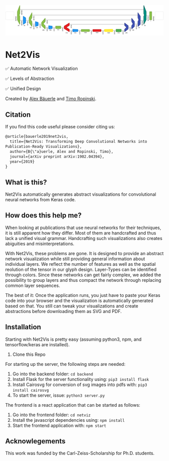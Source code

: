 ![Net2Vis Teaser](net2vis_teaser.png)
# Net2Vis

:white_check_mark: Automatic Network Visualization

:white_check_mark: Levels of Abstraction

:white_check_mark: Unified Design

Created by <a href="https://www.uni-ulm.de/in/mi/institut/mi-mitarbeiter/a-baeuerle/" target="_blank">Alex Bäuerle</a> and <a href="https://www.uni-ulm.de/in/mi/institut/mi-mitarbeiter/tr/" target="_blank">Timo Ropinski</a>.

## Citation
If you find this code useful please consider citing us:

    @article{bauerle2019net2vis,
      title={Net2Vis: Transforming Deep Convolutional Networks into Publication-Ready Visualizations},
      author={B{\"a}uerle, Alex and Ropinski, Timo},
      journal={arXiv preprint arXiv:1902.04394},
      year={2019}
    }

## What is this?
Net2Vis automatically generates abstract visualizations for convolutional neural networks from Keras code.

## How does this help me?
When looking at publications that use neural networks for their techniques, it is still apparent how they differ.
Most of them are handcrafted and thus lack a unified visual grammar.
Handcrafting such visualizations also creates abiguities and misinterpretations.

With Net2Vis, these problems are gone.
It is designed to provide an abstract network visualization while still providing general information about individual layers.
We reflect the number of features as well as the spatial reolution of the tensor in our glyph design.
Layer-Types can be identified through colors.
Since these networks can get fairly complex, we added the possibility to group layers and thus compact the network through replacing common layer sequences.

The best of it: Once the application runs, you just have to paste your Keras code into your browser and the visualization is automatically generated based on that.
You still can tweak your visualizations and create abstractions before downloading them as SVG and PDF.

## Installation
Starting with Net2Vis is pretty easy (assuming python3, npm, and tensorflow/keras are installed).
1. Clone this Repo

For starting up the server, the following steps are needed:
1. Go into the backend folder: `cd backend`
2. Install Flask for the server functionality using: `pip3 install flask`
3. Install Cairosvg for conversion of svg images into pdfs with: `pip3 install cairosvg`
4. To start the server, issue: `python3 server.py`

The frontend is a react application that can be started as follows:
1. Go into the frontend folder: `cd netviz`
2. Install the javascript dependencies using: `npm install`
3. Start the frontend application with: `npm start`

## Acknowlegements

This work was funded by the Carl-Zeiss-Scholarship for Ph.D. students.
